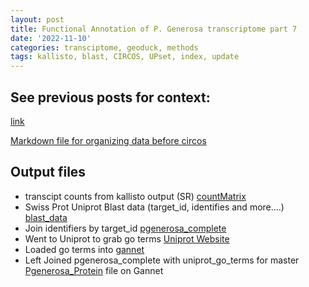 ```yaml
---
layout: post
title: Functional Annotation of P. Generosa transcriptome part 7
date: '2022-11-10'
categories: transciptome, geoduck, methods
tags: kallisto, blast, CIRCOS, UPset, index, update
---
```


## See previous posts for context: 
[link](https://github.com/ocattau/notebook-2/blob/master/_posts/2022-03-16-FA7_circos.md)

[Markdown file for organizing data before circos](https://github.com/ocattau/code-for-Pgenerosa/blob/main/characterize_larval_transciptome/clean%20code%20annotating%20larval%20geoduck%20transcriptome.Rmd)

## Output files
- transcipt counts from kallisto output (SR) [countMatrix](https://raw.githubusercontent.com/sr320/nb-2022/main/P_generosa/analyses/kallisto-0207.isoform.counts.matrix) 
- Swiss Prot Uniprot Blast data (target_id, identifies and more....) [blast_data](https://gannet.fish.washington.edu/gigas/data/p.generosa/Panopea-generosa-uniprot_blastx.tab)
- Join identifiers by target_id [pgenerosa_complete](https://github.com/ocattau/code-for-Pgenerosa/blob/main/characterize_larval_transciptome/pgenerosa_complete.csv)
- Went to Uniprot to grab go terms [Uniprot Website](https://www.uniprot.org/uniprot/?query=*&fil=reviewed%3Ayes#)
- Loaded go terms into [gannet](https://gannet.fish.washington.edu/gigas/uniprot-reviewed_yes.tab)
- Left Joined pgenerosa_complete with uniprot_go_terms for master [Pgenerosa_Protein](https://gannet.fish.washington.edu/gigas/data/p.generosa/pgenerosa_proteins_2_10_2022.tab) file on Gannet

